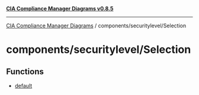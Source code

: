 [**CIA Compliance Manager Diagrams v0.8.5**](../../../README.md)

***

[CIA Compliance Manager Diagrams](../../../modules.md) / components/securitylevel/Selection

# components/securitylevel/Selection

## Functions

- [default](functions/default.md)
